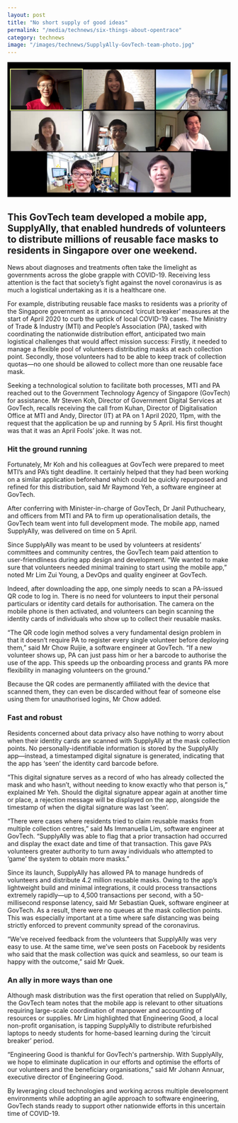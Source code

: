 ```yaml
---
layout: post
title: "No short supply of good ideas"
permalink: "/media/technews/six-things-about-opentrace"
category: technews
image: "/images/technews/SupplyAlly-GovTech-team-photo.jpg"
---
```

![The SupplyAlly team from GovTech in a Smart Nation](/images/technews/SupplyAlly-GovTech-team-photo.jpg)

This GovTech team developed a mobile app, SupplyAlly, that enabled hundreds of volunteers to distribute millions of reusable face masks to residents in Singapore over one weekend. 
---

News about diagnoses and treatments often take the limelight as governments across the globe grapple with COVID-19. Receiving less attention is the fact that society’s fight against the novel coronavirus is as much a logistical undertaking as it is a healthcare one.

For example, distributing reusable face masks to residents was a priority of the Singapore government as it announced ‘circuit breaker’ measures at the start of April 2020 to curb the uptick of local COVID-19 cases. The Ministry of Trade & Industry (MTI) and People’s Association (PA), tasked with coordinating the nationwide distribution effort, anticipated two main logistical challenges that would affect mission success: Firstly, it needed to manage a flexible pool of volunteers distributing masks at each collection point. Secondly, those volunteers had to be able to keep track of collection quotas—no one should be allowed to collect more than one reusable face mask.

Seeking a technological solution to facilitate both processes, MTI and PA reached out to the Government Technology Agency of Singapore (GovTech) for assistance. Mr Steven Koh, Director of Government Digital Services at GovTech, recalls receiving the call from Kuhan, Director of Digitalisation Office at MTI and Andy, Director (IT) at PA on 1 April 2020, 11pm, with the request that the application be up and running by 5 April. His first thought was that it was an April Fools’ joke. It was not. 

### **Hit the ground running**

Fortunately, Mr Koh and his colleagues at GovTech were prepared to meet MTI’s and PA’s tight deadline. It certainly helped that they had been working on a similar application beforehand which could be quickly repurposed and refined for this distribution, said Mr Raymond Yeh, a software engineer at GovTech.

After conferring with Minister-in-charge of GovTech, Dr Janil Puthucheary, and officers from MTI and PA to firm up operationalisation details, the GovTech team went into full development mode. The mobile app, named SupplyAlly, was delivered on time on 5 April.

Since SupplyAlly was meant to be used by volunteers at residents’ committees and community centres, the GovTech team paid attention to user-friendliness during app design and development. “We wanted to make sure that volunteers needed minimal training to start using the mobile app,” noted Mr Lim Zui Young, a DevOps and quality engineer at GovTech. 

Indeed, after downloading the app, one simply needs to scan a PA-issued QR code to log in. There is no need for volunteers to input their personal particulars or identity card details for authorisation. The camera on the mobile phone is then activated, and volunteers can begin scanning the identity cards of individuals who show up to collect their reusable masks.

“The QR code login method solves a very fundamental design problem in that it doesn’t require PA to register every single volunteer before deploying them,” said Mr Chow Ruijie, a software engineer at GovTech. “If a new volunteer shows up, PA can just pass him or her a barcode to authorise the use of the app. This speeds up the onboarding process and grants PA more flexibility in managing volunteers on the ground.”

Because the QR codes are permanently affiliated with the device that scanned them, they can even be discarded without fear of someone else using them for unauthorised logins, Mr Chow added. 

### **Fast and robust**

Residents concerned about data privacy also have nothing to worry about when their identity cards are scanned with SupplyAlly at the mask collection points. No personally-identifiable information is stored by the SupplyAlly app—instead, a timestamped digital signature is generated, indicating that the app has ‘seen’ the identity card barcode before.

“This digital signature serves as a record of who has already collected the mask and who hasn’t, without needing to know exactly who that person is,” explained Mr Yeh. Should the digital signature appear again at another time or place, a rejection message will be displayed on the app, alongside the timestamp of when the digital signature was last ‘seen’.

“There were cases where residents tried to claim reusable masks from multiple collection centres,” said Ms Immanuella Lim, software engineer at GovTech. “SupplyAlly was able to flag that a prior transaction had occurred and display the exact date and time of that transaction. This gave PA’s volunteers greater authority to turn away individuals who attempted to ‘game’ the system to obtain more masks.”

Since its launch, SupplyAlly has allowed PA to manage hundreds of volunteers and distribute 4.2 million reusable masks. Owing to the app’s lightweight build and minimal integrations, it could process transactions extremely rapidly—up to 4,500 transactions per second, with a 50-millisecond response latency, said Mr Sebastian Quek, software engineer at GovTech. As a result, there were no queues at the mask collection points. This was especially important at a time where safe distancing was being strictly enforced to prevent community spread of the coronavirus.

“We’ve received feedback from the volunteers that SupplyAlly was very easy to use. At the same time, we’ve seen posts on Facebook by residents who said that the mask collection was quick and seamless, so our team is happy with the outcome,” said Mr Quek. 

### **An ally in more ways than one**

Although mask distribution was the first operation that relied on SupplyAlly, the GovTech team notes that the mobile app is relevant to other situations requiring large-scale coordination of manpower and accounting of resources or supplies. Mr Lim highlighted that Engineering Good, a local non-profit organisation, is tapping SupplyAlly to distribute refurbished laptops to needy students for home-based learning during the ‘circuit breaker’ period.

“Engineering Good is thankful for GovTech's partnership. With SupplyAlly, we hope to eliminate duplication in our efforts and optimise the efforts of our volunteers and the beneficiary organisations,” said Mr Johann Annuar, executive director of Engineering Good. 

By leveraging cloud technologies and working across multiple development environments while adopting an agile approach to software engineering, GovTech stands ready to support other nationwide efforts in this uncertain time of COVID-19.
